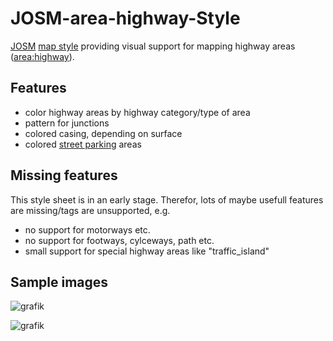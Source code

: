 # JOSM-area-highway-Style
[JOSM](https://wiki.openstreetmap.org/wiki/JOSM) [map style](https://josm.openstreetmap.de/wiki/Styles) providing visual support for mapping highway areas ([area:highway](https://wiki.openstreetmap.org/wiki/Key:area:highway)).

## Features
- color highway areas by highway category/type of area
- pattern for junctions
- colored casing, depending on surface
- colored [street parking](https://wiki.openstreetmap.org/wiki/Street_parking) areas

## Missing features
This style sheet is in an early stage. Therefor, lots of maybe usefull features are missing/tags are unsupported, e.g.
- no support for motorways etc.
- no support for footways, cylceways, path etc.
- small support for special highway areas like "traffic_island"

## Sample images

![grafik](https://github.com/SupaplexOSM/JOSM-area-highway-Style/assets/66696066/818aa96a-9e23-44cf-8ea5-6be91da8818f)

![grafik](https://github.com/SupaplexOSM/JOSM-area-highway-Style/assets/66696066/fcd90d24-7ace-4a4e-9023-f86a04802774)
